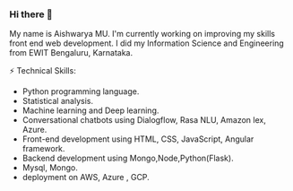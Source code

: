 ### Hi there 👋

My name is Aishwarya MU. I'm currently working on improving my skills front end web development. I did my Information Science and Engineering from EWIT Bengaluru, Karnataka. 

 ⚡ Technical Skills: 
- Python programming language.
- Statistical analysis.
- Machine learning and Deep learning.
- Conversational chatbots using Dialogflow, Rasa NLU, Amazon lex, Azure.
- Front-end development using HTML, CSS, JavaScript, Angular framework.
- Backend development using Mongo,Node,Python(Flask).
- Mysql, Mongo.
- deployment on AWS, Azure , GCP.

